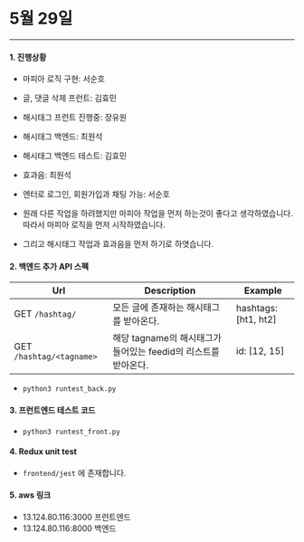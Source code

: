 # 5월 29일
---
#### 1. 진행상황
* 마피아 로직 구현: 서순호
* 글, 댓글 삭제 프런트: 김효민
* 해시태그 프런트 진행중: 장유원
* 해시태그 백엔드: 최원석
* 해시태그 백엔드 테스트: 김효민
* 효과음: 최원석
* 엔터로 로그인, 회원가입과 채팅 가능: 서순호

* 원래 다른 작업을 하려했지만 마피아 작업을 먼저 하는것이 좋다고 생각하였습니다. 따라서 마피아 로직을 먼저 시작하였습니다.

* 그리고 해시태그 작업과 효과음을 먼저 하기로 하엿습니다.

#### 2. 백엔드 추가 API 스펙
| Url | Description | Example
| --- | --- | --- |
| GET `/hashtag/` | 모든 글에 존재하는 해시태그를 받아온다. | hashtags:[ht1, ht2] |
 GET `/hashtag/<tagname>` | 해당 tagname의 해시태그가 들어있는 feedid의 리스트를 받아온다. | id: [12, 15]
* `python3 runtest_back.py`

#### 3. 프런트엔드 테스트 코드
* `python3 runtest_front.py`

#### 4. Redux unit test
* `frontend/jest` 에 존재합니다.

#### 5. aws 링크
* 13.124.80.116:3000 프런트엔드
* 13.124.80.116:8000 백엔드